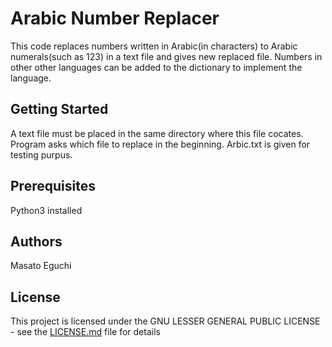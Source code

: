 # Arabic Number Replacer
This code replaces numbers written in Arabic(in characters) to Arabic numerals(such as 123) in a text file and gives new replaced file. Numbers in other other languages can be added to the dictionary to implement the language.

## Getting Started

A text file must be placed in the same directory where this file cocates. Program asks which file to replace in the beginning. Arbic.txt is given for testing purpus.

## Prerequisites
Python3 installed

## Authors
Masato Eguchi

## License

This project is licensed under the GNU LESSER GENERAL PUBLIC LICENSE - see the [LICENSE.md](LICENSE.md) file for details
